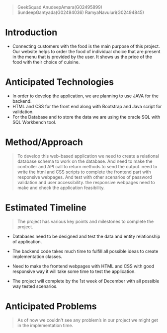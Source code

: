 > GeekSquad
> AnudeepAmara(G02495899)
> SundeepGantyada(G02494036)
> RamyaNavuluri(G02494845)

# Introduction

* Connecting customers with the food is the main purpose of this project. Our website helps to order the
  food of individual choice that are present in the menu that is provided by the user. It shows us the price of the
  food with their choice of cuisine.

# Anticipated Technologies

* In order to develop the application, we are planning to use JAVA for the backend.
* HTML and CSS for the front end along with Bootstrap and Java script for validation.
* For the Database and to store the data we are using the oracle SQL with SQL Workbench tool.

# Method/Approach

> To develop this web-based application we need to create a relational database schema to work on the database. And need to
  make the controller and API call to return methods to send the output. need to write the html and CSS scripts to complete 
  the frontend part with responsive webpages. And test with other scenarios of password validation and user accessibility.
  the responsive webpages need to make and check the application feasibility.

# Estimated Timeline
> The project has various key points and milestones to complete the project.
  * Databases need to be designed and test the data and entity relationship of application.
  * The backend code takes much time to fulfill all possible ideas to create implementation classes.
  * Need to make the frontend webpages with HTML and CSS with good responsive way it will take some time to test the application.

  * The project will complete by the 1st week of December with all possible way tested scenarios.

# Anticipated Problems

> As of now we couldn't see any problem’s in our project we might get in the implementation time.



